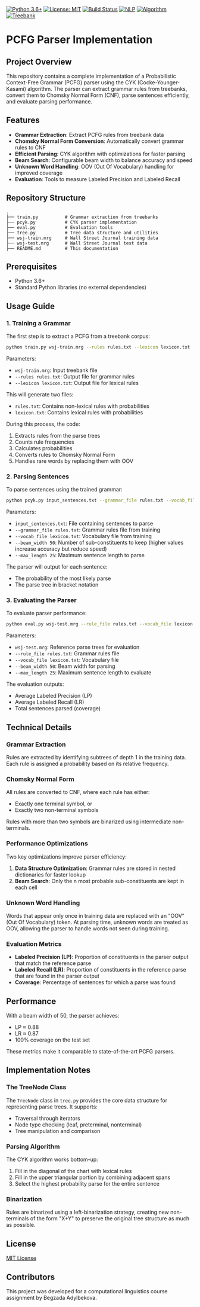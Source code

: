 [![Python 3.6+](https://img.shields.io/badge/python-3.6+-blue.svg)](https://www.python.org/downloads/)
[![License: MIT](https://img.shields.io/badge/License-MIT-yellow.svg)](https://opensource.org/licenses/MIT)
[![Build Status](https://img.shields.io/badge/build-passing-brightgreen.svg)](https://github.com/a-lamloum/pcfg-parser)
[![NLP](https://img.shields.io/badge/NLP-PCFG%20Parser-orange.svg)](https://github.com/Adylbekovab/pcfg-parser)
[![Algorithm](https://img.shields.io/badge/Algorithm-CYK-brightgreen.svg)](https://github.com/Adylbekovab/pcfg-parser)
[![Treebank](https://img.shields.io/badge/Data-Wall%20Street%20Journal-blue.svg)](https://github.com/Adylbekovab/pcfg-parser)

# PCFG Parser Implementation

## Project Overview

This repository contains a complete implementation of a Probabilistic Context-Free Grammar (PCFG) parser using the CYK (Cocke-Younger-Kasami) algorithm. The parser can extract grammar rules from treebanks, convert them to Chomsky Normal Form (CNF), parse sentences efficiently, and evaluate parsing performance.

## Features

- **Grammar Extraction**: Extract PCFG rules from treebank data
- **Chomsky Normal Form Conversion**: Automatically convert grammar rules to CNF
- **Efficient Parsing**: CYK algorithm with optimizations for faster parsing
- **Beam Search**: Configurable beam width to balance accuracy and speed
- **Unknown Word Handling**: OOV (Out Of Vocabulary) handling for improved coverage
- **Evaluation**: Tools to measure Labeled Precision and Labeled Recall

## Repository Structure

```
.
├── train.py          # Grammar extraction from treebanks
├── pcyk.py           # CYK parser implementation
├── eval.py           # Evaluation tools
├── tree.py           # Tree data structure and utilities
├── wsj-train.mrg     # Wall Street Journal training data
├── wsj-test.mrg      # Wall Street Journal test data
├── README.md         # This documentation
```

## Prerequisites

- Python 3.6+
- Standard Python libraries (no external dependencies)

## Usage Guide

### 1. Training a Grammar

The first step is to extract a PCFG from a treebank corpus:

```bash
python train.py wsj-train.mrg --rules rules.txt --lexicon lexicon.txt
```

Parameters:
- `wsj-train.mrg`: Input treebank file
- `--rules rules.txt`: Output file for grammar rules
- `--lexicon lexicon.txt`: Output file for lexical rules

This will generate two files:
- `rules.txt`: Contains non-lexical rules with probabilities
- `lexicon.txt`: Contains lexical rules with probabilities

During this process, the code:
1. Extracts rules from the parse trees
2. Counts rule frequencies
3. Calculates probabilities
4. Converts rules to Chomsky Normal Form
5. Handles rare words by replacing them with OOV

### 2. Parsing Sentences

To parse sentences using the trained grammar:

```bash
python pcyk.py input_sentences.txt --grammar_file rules.txt --vocab_file lexicon.txt --beam_width 50 --max_length 25
```

Parameters:
- `input_sentences.txt`: File containing sentences to parse
- `--grammar_file rules.txt`: Grammar rules file from training
- `--vocab_file lexicon.txt`: Vocabulary file from training
- `--beam_width 50`: Number of sub-constituents to keep (higher values increase accuracy but reduce speed)
- `--max_length 25`: Maximum sentence length to parse

The parser will output for each sentence:
- The probability of the most likely parse
- The parse tree in bracket notation

### 3. Evaluating the Parser

To evaluate parser performance:

```bash
python eval.py wsj-test.mrg --rule_file rules.txt --vocab_file lexicon.txt --beam_width 50 --max_length 25
```

Parameters:
- `wsj-test.mrg`: Reference parse trees for evaluation
- `--rule_file rules.txt`: Grammar rules file
- `--vocab_file lexicon.txt`: Vocabulary file
- `--beam_width 50`: Beam width for parsing
- `--max_length 25`: Maximum sentence length to evaluate

The evaluation outputs:
- Average Labeled Precision (LP)
- Average Labeled Recall (LR)
- Total sentences parsed (coverage)

## Technical Details

### Grammar Extraction

Rules are extracted by identifying subtrees of depth 1 in the training data. Each rule is assigned a probability based on its relative frequency.

### Chomsky Normal Form

All rules are converted to CNF, where each rule has either:
- Exactly one terminal symbol, or
- Exactly two non-terminal symbols

Rules with more than two symbols are binarized using intermediate non-terminals.

### Performance Optimizations

Two key optimizations improve parser efficiency:
1. **Data Structure Optimization**: Grammar rules are stored in nested dictionaries for faster lookup
2. **Beam Search**: Only the n most probable sub-constituents are kept in each cell

### Unknown Word Handling

Words that appear only once in training data are replaced with an "OOV" (Out Of Vocabulary) token. At parsing time, unknown words are treated as OOV, allowing the parser to handle words not seen during training.

### Evaluation Metrics

- **Labeled Precision (LP)**: Proportion of constituents in the parser output that match the reference parse
- **Labeled Recall (LR)**: Proportion of constituents in the reference parse that are found in the parser output
- **Coverage**: Percentage of sentences for which a parse was found

## Performance

With a beam width of 50, the parser achieves:
- LP ≈ 0.88
- LR ≈ 0.87
- 100% coverage on the test set

These metrics make it comparable to state-of-the-art PCFG parsers.

## Implementation Notes

### The TreeNode Class

The `TreeNode` class in `tree.py` provides the core data structure for representing parse trees. It supports:
- Traversal through iterators
- Node type checking (leaf, preterminal, nonterminal)
- Tree manipulation and comparison

### Parsing Algorithm

The CYK algorithm works bottom-up:
1. Fill in the diagonal of the chart with lexical rules
2. Fill in the upper triangular portion by combining adjacent spans
3. Select the highest probability parse for the entire sentence

### Binarization

Rules are binarized using a left-binarization strategy, creating new non-terminals of the form "X+Y" to preserve the original tree structure as much as possible.

## License

[MIT License](https://opensource.org/licenses/MIT)

## Contributors

This project was developed for a computational linguistics course assignment by Begzada Adylbekova.

